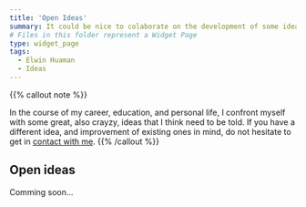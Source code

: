 ```yaml
---
title: 'Open Ideas'
summary: It could be nice to colaborate on the development of some ideas.
# Files in this folder represent a Widget Page
type: widget_page
tags:
  - Elwin Huaman
  - Ideas
---
```

{{% callout note %}}
<!-- See [All publications](./publication/).  -->
In the course of my career, education, and personal life, I confront myself with some great, also crayzy, ideas that I think need to be told. If you have a different idea, and improvement of existing ones in mind, do not hesitate to get in 
<a href='https://elwin.huamanquispe.com/contact/'>contact with me</a>.
{{% /callout %}}

## Open ideas

Comming soon...